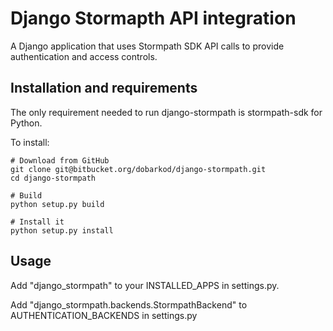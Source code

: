 # Django Stormapth API integration

A Django application that uses Stormpath SDK API calls to provide authentication and access controls.

## Installation and requirements

The only requirement needed to run django-stormpath is stormpath-sdk for Python.

To install:

    # Download from GitHub
    git clone git@bitbucket.org/dobarkod/django-stormpath.git
    cd django-stormpath

    # Build
    python setup.py build

    # Install it
    python setup.py install


## Usage

Add "django_stormpath" to your INSTALLED_APPS in settings.py.

Add "django_stormpath.backends.StormpathBackend" to AUTHENTICATION_BACKENDS in settings.py
